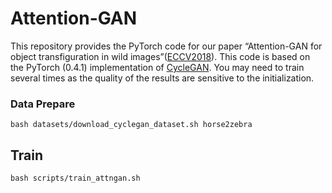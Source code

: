 # Attention-GAN
This repository provides the PyTorch code for our paper “Attention-GAN for object transfiguration in wild images”([ECCV2018](https://eccv2018.org/openaccess/content_ECCV_2018/papers/Xinyuan_Chen_Attention-GAN_for_Object_ECCV_2018_paper.pdf)). This code is based on the PyTorch (0.4.1) implementation of [CycleGAN](https://github.com/junyanz/pytorch-CycleGAN-and-pix2pix). You may need to train several times as the quality of the results are sensitive to the initialization.
### Data Prepare
    bash datasets/download_cyclegan_dataset.sh horse2zebra
## Train
    bash scripts/train_attngan.sh
